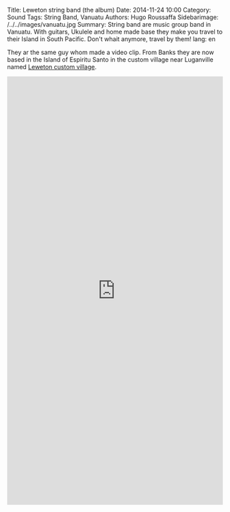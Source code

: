 Title: Leweton string band (the album) 
Date: 2014-11-24 10:00
Category: Sound
Tags: String Band, Vanuatu
Authors: Hugo Roussaffa
Sidebarimage: /../../images/vanuatu.jpg
Summary: String band are music group band in Vanuatu. With guitars, Ukulele and home made base they make you travel to their Island in South Pacific. Don't whait anymore, travel by them!
lang: en

They ar the same guy whom made a video clip. 
From Banks they are now based in the Island of Espiritu Santo in the custom village near Luganville named [Leweton custom village](https://www.openstreetmap.org/way/331955048#map=16/-15.5102/167.2106). 

<iframe width="100%" height="1000" scrolling="no" frameborder="no" src="https://w.soundcloud.com/player/?url=https%3A//api.soundcloud.com/playlists/66044275&amp;auto_play=false&amp;hide_related=false&amp;show_comments=true&amp;show_user=true&amp;show_reposts=false&amp;visual=true"></iframe>